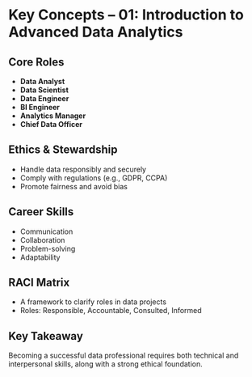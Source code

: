 # Key Concepts – 01: Introduction to Advanced Data Analytics

## Core Roles
- **Data Analyst**
- **Data Scientist**
- **Data Engineer**
- **BI Engineer**
- **Analytics Manager**
- **Chief Data Officer**

## Ethics & Stewardship
- Handle data responsibly and securely
- Comply with regulations (e.g., GDPR, CCPA)
- Promote fairness and avoid bias

## Career Skills
- Communication
- Collaboration
- Problem-solving
- Adaptability

## RACI Matrix
- A framework to clarify roles in data projects
- Roles: Responsible, Accountable, Consulted, Informed

## Key Takeaway
Becoming a successful data professional requires both technical and interpersonal skills, along with a strong ethical foundation.

